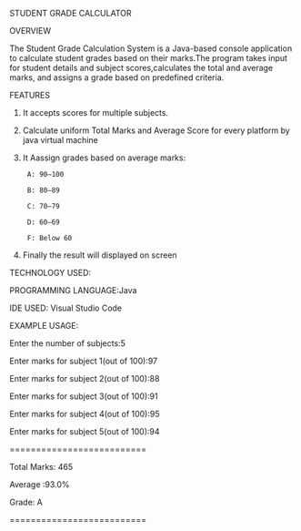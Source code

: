 STUDENT GRADE CALCULATOR

OVERVIEW

The Student Grade Calculation System is a Java-based console application to calculate student 
grades based on their marks.The program takes input for student details and subject scores,calculates the 
total and average marks, and assigns a grade based on predefined criteria.

FEATURES

1) It accepts scores for multiple subjects.

2) Calculate uniform Total Marks and Average Score for every platform by java virtual machine

3) It Aassign grades based on average marks:

        A: 90–100

        B: 80–89

        C: 70–79

        D: 60–69

        F: Below 60
4) Finally the result will displayed on screen


TECHNOLOGY  USED:

PROGRAMMING LANGUAGE:Java

IDE USED: Visual Studio Code
 

EXAMPLE USAGE:

Enter the number of subjects:5

Enter marks for subject 1(out of 100):97

Enter marks for subject 2(out of 100):88

Enter marks for subject 3(out of 100):91

Enter marks for subject 4(out of 100):95

Enter marks for subject 5(out of 100):94

==========================

Total Marks: 465

Average :93.0%

Grade: A

==========================
